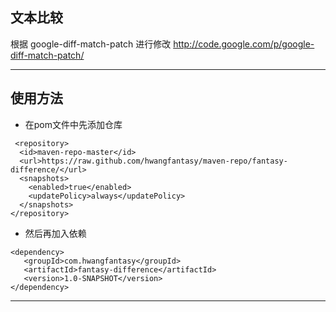 ## 文本比较
根据 google-diff-match-patch 进行修改
http://code.google.com/p/google-diff-match-patch/

---
## 使用方法
- 在pom文件中先添加仓库
```
 <repository> 
  <id>maven-repo-master</id>  
  <url>https://raw.github.com/hwangfantasy/maven-repo/fantasy-difference/</url>  
  <snapshots> 
    <enabled>true</enabled>  
    <updatePolicy>always</updatePolicy> 
  </snapshots> 
</repository>
```
- 然后再加入依赖
```
<dependency> 
   <groupId>com.hwangfantasy</groupId>
   <artifactId>fantasy-difference</artifactId>
   <version>1.0-SNAPSHOT</version>
</dependency>
```
---